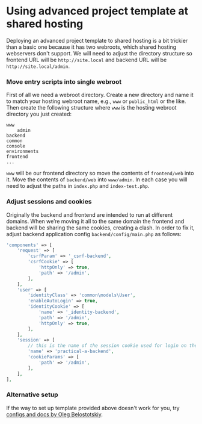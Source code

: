 Using advanced project template at shared hosting
=================================================

Deploying an advanced project template to shared hosting is a bit trickier than a basic one because it has two webroots,
which shared hosting webservers don't support. We will need to adjust the directory structure so frontend URL will be
`http://site.local` and backend URL will be `http://site.local/admin`.

### Move entry scripts into single webroot

First of all we need a webroot directory. Create a new directory and name it to match your hosting webroot name,
e.g., `www` or `public_html` or the like. Then create the
following structure where `www` is the hosting webroot directory you just created:

```
www
    admin
backend
common
console
environments
frontend
...
```

`www` will be our frontend directory so move the contents of `frontend/web` into it. Move the contents of `backend/web`
into `www/admin`. In each case you will need to adjust the paths in `index.php` and `index-test.php`.

### Adjust sessions and cookies

Originally the backend and frontend are intended to run at different domains. When we’re moving it all to the same domain
the frontend and backend will be sharing the same cookies, creating a clash. In order to fix it, adjust backend application config
`backend/config/main.php` as follows:

```php
'components' => [
    'request' => [
        'csrfParam' => '_csrf-backend',
        'csrfCookie' => [
            'httpOnly' => true,
            'path' => '/admin',
        ],
    ],
    'user' => [
        'identityClass' => 'common\models\User',
        'enableAutoLogin' => true,
        'identityCookie' => [
            'name' => '_identity-backend',
            'path' => '/admin',
            'httpOnly' => true,
        ],
    ],
    'session' => [
        // this is the name of the session cookie used for login on the backend
        'name' => 'practical-a-backend',
        'cookieParams' => [
            'path' => '/admin',
        ],
    ],
],
```

### Alternative setup

If the way to set up template provided above doesn't work for you, try
[configs and docs by Oleg Belostotskiy](https://github.com/mickgeek/yii2-advanced-one-domain-config).
